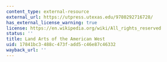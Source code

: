 ```yaml
---
content_type: external-resource
external_url: https://utpress.utexas.edu/9780292716728/
has_external_license_warning: true
license: https://en.wikipedia.org/wiki/All_rights_reserved
status: ''
title: Land Arts of the American West
uid: 17841bc3-488c-473f-add5-c46e87c46332
wayback_url: ''
---
```

